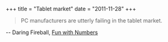 +++
title = "Tablet market"
date = "2011-11-28"
+++

> PC manufacturers are utterly failing in the tablet market.

-- Daring Fireball, [Fun with Numbers](http://daringfireball.net/2011/11/fun_with_numbers)

